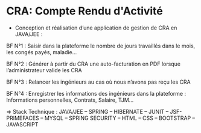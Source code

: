 # CRA: Compte Rendu d'Activité
* Conception et réalisation d’une application de gestion de CRA en JAVA/JEE :

BF N°1 : Saisir dans la plateforme le nombre de jours travaillés dans le mois, les congés payés, maladie…

BF N°2 : Générer à partir du CRA une auto-facturation en PDF lorsque l’administrateur valide les CRA

BF N°3 : Relancer les ingénieurs au cas où nous n’avons pas reçu les CRA

BF N°4 : Enregistrer les informations des ingénieurs dans la plateforme : Informations personnelles, Contrats, Salaire, TJM…

=> Stack Technique : JAVA/JEE – SPRING – HIBERNATE – JUNIT – JSF- PRIMEFACES – MYSQL – SPRING SECURITY – HTML – CSS – BOOTSTRAP – JAVASCRIPT
